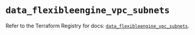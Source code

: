 # `data_flexibleengine_vpc_subnets`

Refer to the Terraform Registry for docs: [`data_flexibleengine_vpc_subnets`](https://registry.terraform.io/providers/flexibleenginecloud/flexibleengine/1.46.0/docs/data-sources/vpc_subnets).
